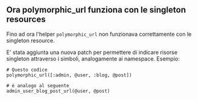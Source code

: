 ## Ora polymorphic\_url funziona con le singleton resources

Fino ad ora l'helper `polymorphic_url` non funzionava correttamente con le singleton resource.

E' stata aggiunta una nuova patch per permettere di indicare risorse singleton attraverso i simboli, analogamente ai namespace. Esempio:

	# Questo codice
	polymorphic_url([:admin, @user, :blog, @post])

	# è analogo al seguente
	admin_user_blog_post_url(@user, @post)